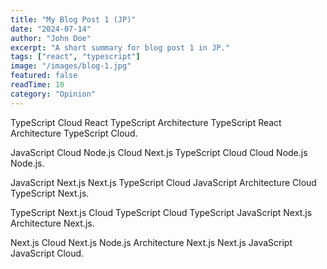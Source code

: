 ```yaml
---
title: "My Blog Post 1 (JP)"
date: "2024-07-14"
author: "John Doe"
excerpt: "A short summary for blog post 1 in JP."
tags: ["react", "typescript"]
image: "/images/blog-1.jpg"
featured: false
readTime: 10
category: "Opinion"
---
```


TypeScript Cloud React TypeScript Architecture TypeScript React Architecture TypeScript Cloud.

JavaScript Cloud Node.js Cloud Next.js TypeScript Cloud Cloud Node.js Node.js.

JavaScript Next.js Next.js TypeScript Cloud JavaScript Architecture Cloud TypeScript Next.js.

TypeScript Next.js Cloud TypeScript Cloud TypeScript JavaScript Next.js Architecture Next.js.

Next.js Cloud Next.js Node.js Architecture Next.js Next.js JavaScript JavaScript Cloud.
